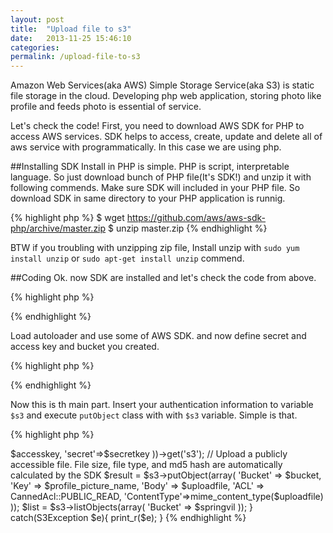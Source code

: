 ```yaml
---
layout: post
title:  "Upload file to s3"
date:   2013-11-25 15:46:10
categories:
permalink: /upload-file-to-s3
---
```


Amazon Web Services(aka AWS) Simple Storage Service(aka S3) is static file storage in the cloud.
Developing php web application, storing photo like profile and feeds photo is essential of service.

Let's check the code!
First, you need to download AWS SDK for PHP to access AWS services. SDK helps to access, create, update and delete 
all of aws service with programmatically. In this case we are using php.

##Installing SDK
Install in PHP is simple. PHP is script, interpretable language. So just download bunch of PHP file(It's SDK!) 
and unzip it with following commends. Make sure SDK will included in your PHP file. So download SDK in same directory to
your PHP application is runnig.

{% highlight php %}
$ wget https://github.com/aws/aws-sdk-php/archive/master.zip
$ unzip master.zip
{% endhighlight %}

BTW if you troubling with unzipping zip file, Install unzip with ``sudo yum install unzip`` or ``sudo apt-get install unzip`` commend.

##Coding
Ok. now SDK are installed and let's check the code from above.

{% highlight php %}
<?php//..
//load aws sdk loader 
require './aws-sdk-php-master/build/aws-autoloader.php';
 
use Aws\Common\Aws;
use Aws\S3\Enum\CannedAcl;
//..?>
{% endhighlight %}

Load autoloader and use some of AWS SDK. and now define secret and access key and bucket you created.

{% highlight php %}
<?php//..
//define keys and bucket
$accesskey = 'AKIAJP5H5WM5ZEKHWTVQ';
$secretkey = 'vPTISg8I3/2qslqXLxthCwCsHxOK1uN0YVHTvjvb';
$bucket = 'springvil';
//..?>
{% endhighlight %}

Now this is th main part. Insert your authentication information to variable ``$s3`` and execute ``putObject`` 
class with with ``$s3`` variable. Simple is that. 

{% highlight php %}
<?php//..
try{
    // Instantiate an S3 client
    $s3 = Aws::factory(array(
        'key'=>$accesskey,
        'secret'=>$secretkey
    ))->get('s3');
    // Upload a publicly accessible file. File size, file type, and md5 hash are automatically calculated by the SDK
    $result = $s3->putObject(array(
        'Bucket' => $bucket,
        'Key'    => $profile_picture_name,
        'Body'   => $uploadfile,
        'ACL'    => CannedAcl::PUBLIC_READ,
        'ContentType'=>mime_content_type($uploadfile)
    ));

    $list = $s3->listObjects(array(
        'Bucket' => $springvil
    ));
} catch(S3Exception $e){
    print_r($e);
}
{% endhighlight %}


